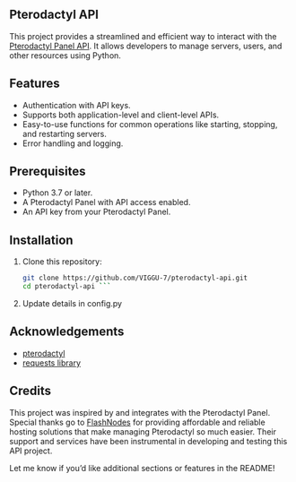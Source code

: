 ## Pterodactyl API
This project provides a streamlined and efficient way to interact with the [Pterodactyl Panel API](https://pterodactyl.io/). It allows developers to manage servers, users, and other resources using Python.
## Features
- Authentication with API keys.
- Supports both application-level and client-level APIs.
- Easy-to-use functions for common operations like starting, stopping, and restarting servers.
- Error handling and logging.
## Prerequisites

- Python 3.7 or later.
- A Pterodactyl Panel with API access enabled.
- An API key from your Pterodactyl Panel.
## Installation

1. Clone this repository:

   ```bash
   git clone https://github.com/VIGGU-7/pterodactyl-api.git
   cd pterodactyl-api ```
2. Update details in config.py
## Acknowledgements
- [pterodactyl](pterodactyl.io)
- [requests library](https://pypi.org/project/requests/)
## Credits
This project was inspired by and integrates with the Pterodactyl Panel. Special thanks go to [FlashNodes](flashnodes.in) for providing affordable and reliable hosting solutions that make managing Pterodactyl so much easier. Their support and services have been instrumental in developing and testing this API project.
  
Let me know if you’d like additional sections or features in the README!
